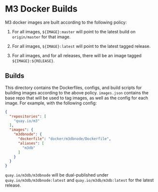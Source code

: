 # M3 Docker Builds

M3 docker images are built according to the following policy:

1. For all images, `${IMAGE}:master` will point to the latest build on `origin/master` for that image.

2. For all images, `${IMAGE}:latest` will point to the latest tagged release.

3. For all images, and for all releases, there will be an image tagged `${IMAGE}:${RELEASE}`.

## Builds

This directory contains the Dockerfiles, configs, and build scripts for building images according to the above policy. `images.json` contains the base repo that will be used to tag images, as well as the config for each image. For example, with the following config:

```json
{
  "repositories": [
    "quay.io/m3"
  ],
  "images": {
    "m3dbnode": {
      "dockerfile": "docker/m3dbnode/Dockerfile",
      "aliases": [
        "m3db"
      ]
    }
  }
}
```

`quay.io/m3db/m3dbnode` will be dual-published under `quay.io/m3db/m3dbnode:latest` and `quay.io/m3db/m3db:latest` for
the latest release.
